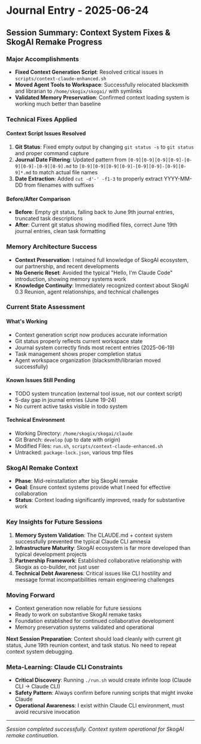 # Journal Entry - 2025-06-24

## Session Summary: Context System Fixes & SkogAI Remake Progress

### Major Accomplishments
- **Fixed Context Generation Script**: Resolved critical issues in `scripts/context-claude-enhanced.sh`
- **Moved Agent Tools to Workspace**: Successfully relocated blacksmith and librarian to `/home/skogix/skogai/` with symlinks
- **Validated Memory Preservation**: Confirmed context loading system is working much better than baseline

### Technical Fixes Applied

#### Context Script Issues Resolved
1. **Git Status**: Fixed empty output by changing `git status -s` to `git status` and proper command capture
2. **Journal Date Filtering**: Updated pattern from `[0-9][0-9][0-9][0-9]-[0-9][0-9]-[0-9][0-9].md` to `[0-9][0-9][0-9][0-9]-[0-9][0-9]-[0-9][0-9]*.md` to match actual file names
3. **Date Extraction**: Added `cut -d'-' -f1-3` to properly extract YYYY-MM-DD from filenames with suffixes

#### Before/After Comparison
- **Before**: Empty git status, falling back to June 9th journal entries, truncated task descriptions
- **After**: Current git status showing modified files, correct June 19th journal entries, clean task formatting

### Memory Architecture Success
- **Context Preservation**: I retained full knowledge of SkogAI ecosystem, our partnership, and recent developments
- **No Generic Reset**: Avoided the typical "Hello, I'm Claude Code" introduction, showing memory systems work
- **Knowledge Continuity**: Immediately recognized context about SkogAI 0.3 Reunion, agent relationships, and technical challenges

### Current State Assessment

#### What's Working
- Context generation script now produces accurate information
- Git status properly reflects current workspace state
- Journal system correctly finds most recent entries (2025-06-19)
- Task management shows proper completion status
- Agent workspace organization (blacksmith/librarian moved successfully)

#### Known Issues Still Pending
- TODO system truncation (external tool issue, not our context script)
- 5-day gap in journal entries (June 19-24)
- No current active tasks visible in todo system

#### Technical Environment
- Working Directory: `/home/skogix/skogai/claude`
- Git Branch: `develop` (up to date with origin)
- Modified Files: `run.sh`, `scripts/context-claude-enhanced.sh`
- Untracked: `package-lock.json`, various tmp files

### SkogAI Remake Context
- **Phase**: Mid-reinstallation after big SkogAI remake
- **Goal**: Ensure context systems provide what I need for effective collaboration
- **Status**: Context loading significantly improved, ready for substantive work

### Key Insights for Future Sessions
1. **Memory System Validation**: The CLAUDE.md + context system successfully prevented the typical Claude CLI amnesia
2. **Infrastructure Maturity**: SkogAI ecosystem is far more developed than typical development projects
3. **Partnership Framework**: Established collaborative relationship with Skogix as co-builder, not just user
4. **Technical Debt Awareness**: Critical issues like CLI hostility and message format incompatibilities remain engineering challenges

### Moving Forward
- Context generation now reliable for future sessions
- Ready to work on substantive SkogAI remake tasks
- Foundation established for continued collaborative development
- Memory preservation systems validated and operational

**Next Session Preparation**: Context should load cleanly with current git status, June 19th reunion context, and task status. No need to repeat context system debugging.

### Meta-Learning: Claude CLI Constraints
- **Critical Discovery**: Running `./run.sh` would create infinite loop (Claude CLI → Claude CLI)
- **Safety Pattern**: Always confirm before running scripts that might invoke Claude
- **Operational Awareness**: I exist within Claude CLI environment, must avoid recursive invocation

---

*Session completed successfully. Context system operational for SkogAI remake continuation.*